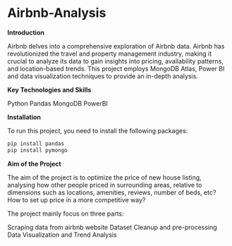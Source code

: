 # Airbnb-Analysis
**Introduction**

Airbnb delves into a comprehensive exploration of Airbnb data. Airbnb has revolutionized the travel and property management industry, making it crucial to analyze its data to gain insights into pricing, availability patterns, and location-based trends. This project employs MongoDB Atlas, Power BI and data visualization techniques to provide an in-depth analysis.

**Key Technologies and Skills**

Python
Pandas
MongoDB
PowerBI

**Installation**

To run this project, you need to install the following packages:
```python
pip install pandas
pip install pymongo
```

**Aim of the Project**

The aim of the project is to optimize the price of new house listing, analysing how other people priced in surrounding areas, relative to dimensions such as locations, amenities, reviews, number of beds, etc? How to set up price in a more competitive way?

The project mainly focus on three parts:

Scraping data from airbnb website
Dataset Cleanup and pre-processing
Data Visualization and Trend Analysis


